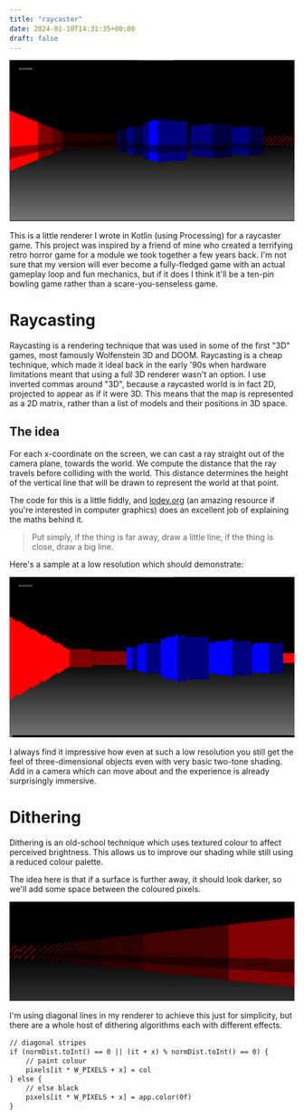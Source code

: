 ```yaml
---
title: "raycaster"
date: 2024-01-10T14:31:35+00:00
draft: false
---
```


![banner](world.png)

This is a little renderer I wrote in Kotlin (using Processing) for a raycaster game. This project was inspired by a friend of mine who created a terrifying retro horror game for a module we took together a few years back. I'm not sure that my version will ever become a fully-fledged game with an actual gameplay loop and fun mechanics, but if it does I think it'll be a ten-pin bowling game rather than a scare-you-senseless game.

# Raycasting

Raycasting is a rendering technique that was used in some of the first "3D" games, most famously Wolfenstein 3D and DOOM. Raycasting is a cheap technique, which made it ideal back in the early '90s when hardware limitations meant that using a full 3D renderer wasn't an option. I use inverted commas around "3D", because a raycasted world is in fact 2D, projected to appear as if it were 3D. This means that the map is represented as a 2D matrix, rather than a list of models and their positions in 3D space.

## The idea
For each x-coordinate on the screen, we can cast a ray straight out of the camera plane, towards the world. We compute the distance that the ray travels before colliding with the world. This distance determines the height of the vertical line that will be drawn to represent the world at that point.

The code for this is a little fiddly, and [lodev.org](https://lodev.org/cgtutor/raycasting.html) (an amazing resource if you're interested in computer graphics) does an excellent job of explaining the maths behind it.

> Put simply, if the thing is far away, draw a little line; if the thing is close, draw a big line.

Here's a sample at a low resolution which should demonstrate:

![low-res](world-lowres.png)

I always find it impressive how even at such a low resolution you still get the feel of three-dimensional objects even with very basic two-tone shading. Add in a camera which can move about and the experience is already surprisingly immersive.

# Dithering

Dithering is an old-school technique which uses textured colour to affect perceived brightness. This allows us to improve our shading while still using a reduced colour palette.

The idea here is that if a surface is further away, it should look darker, so we'll add some space between the coloured pixels.

![dither](dither.png)

I'm using diagonal lines in my renderer to achieve this just for simplicity, but there are a whole host of dithering algorithms each with different effects.

```
// diagonal stripes
if (normDist.toInt() == 0 || (it + x) % normDist.toInt() == 0) {
    // paint colour
    pixels[it * W_PIXELS + x] = col
} else {
    // else black
    pixels[it * W_PIXELS + x] = app.color(0f)
}
```


